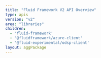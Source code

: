 ```yaml
---
title: "Fluid Framework V2 API Overview"
type: apis
version: "v2"
area: "libraries"
children:
  - 'fluid-framework'
  - '@fluidframework/azure-client'
  - '@fluid-experimental/odsp-client'
layout: aggPackage
---
```

